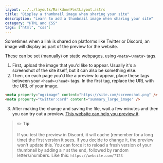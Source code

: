 ```yaml
---
layout: ../../layouts/MarkdownPostLayout.astro
title: "Display a thumbnail image when sharing your site"
description: "Learn to add a thumbnail image when sharing your site"
category: "HTML and CSS"
tags: ["html", "css"]
---
```


Sometimes when a link is shared on platforms like Twitter or Discord, an image will display as part of the preview for the website.

These can be set (manually) on static webpages, using `<meta></meta>` tags.

1. First, upload the image that you'd like to appear. Usually it's a screenshot of the site itself, but it can also be something else.
2. Then, on each page you'd like a preview to appear, place these tags between your `<head></head>` tags. In the first tag, replace the URL with the URL of your image.

```html
<meta property="og:image" content="https://site.com/screenshot.png" />
<meta property="twitter:card" content="summary_large_image" />
```

3. After making the change and saving the file, wait a few minutes and then you can try out a preview. [This website can help you preview it](https://threadcreator.com/tools/twitter-card-validator).

> ✏️ **Tip**
>
> If you test the preview in Discord, it will cache (remember for a long time) the first version it sees. If you decide to change it, the preview won't update this. You can force it to reload a fresh version of your thumbnail by adding a `?` at the end, followed by random letters/numbers. Like this: `https://website.com/?123`
